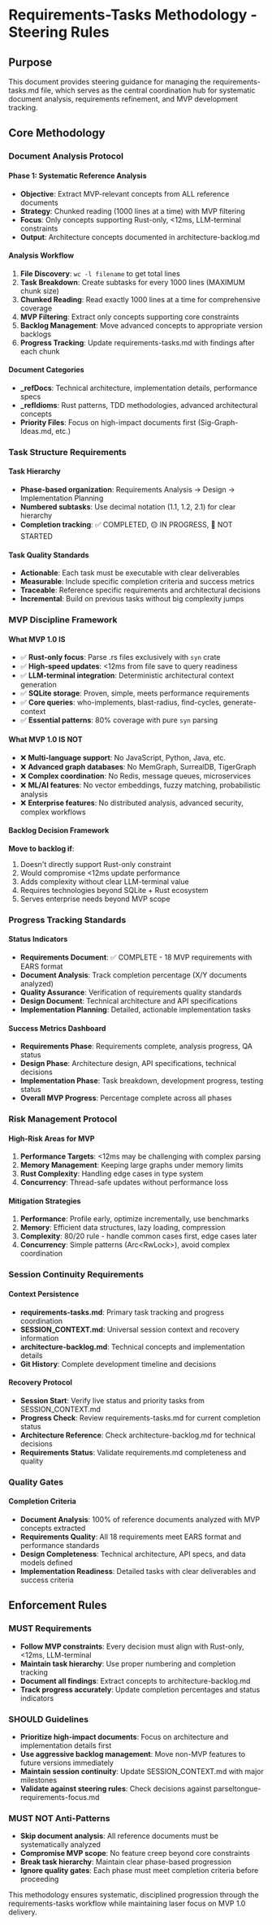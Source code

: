 # Requirements-Tasks Methodology - Steering Rules

## Purpose

This document provides steering guidance for managing the requirements-tasks.md file, which serves as the central coordination hub for systematic document analysis, requirements refinement, and MVP development tracking.

## Core Methodology

### Document Analysis Protocol

#### Phase 1: Systematic Reference Analysis
- **Objective**: Extract MVP-relevant concepts from ALL reference documents
- **Strategy**: Chunked reading (1000 lines at a time) with MVP filtering
- **Focus**: Only concepts supporting Rust-only, <12ms, LLM-terminal constraints
- **Output**: Architecture concepts documented in architecture-backlog.md

#### Analysis Workflow
1. **File Discovery**: `wc -l filename` to get total lines
2. **Task Breakdown**: Create subtasks for every 1000 lines (MAXIMUM chunk size)
3. **Chunked Reading**: Read exactly 1000 lines at a time for comprehensive coverage
4. **MVP Filtering**: Extract only concepts supporting core constraints
5. **Backlog Management**: Move advanced concepts to appropriate version backlogs
6. **Progress Tracking**: Update requirements-tasks.md with findings after each chunk

#### Document Categories
- **_refDocs**: Technical architecture, implementation details, performance specs
- **_refIdioms**: Rust patterns, TDD methodologies, advanced architectural concepts
- **Priority Files**: Focus on high-impact documents first (Sig-Graph-Ideas.md, etc.)

### Task Structure Requirements

#### Task Hierarchy
- **Phase-based organization**: Requirements Analysis → Design → Implementation Planning
- **Numbered subtasks**: Use decimal notation (1.1, 1.2, 2.1) for clear hierarchy
- **Completion tracking**: ✅ COMPLETED, 🟡 IN PROGRESS, 🔴 NOT STARTED

#### Task Quality Standards
- **Actionable**: Each task must be executable with clear deliverables
- **Measurable**: Include specific completion criteria and success metrics
- **Traceable**: Reference specific requirements and architectural decisions
- **Incremental**: Build on previous tasks without big complexity jumps

### MVP Discipline Framework

#### What MVP 1.0 IS
- ✅ **Rust-only focus**: Parse .rs files exclusively with `syn` crate
- ✅ **High-speed updates**: <12ms from file save to query readiness
- ✅ **LLM-terminal integration**: Deterministic architectural context generation
- ✅ **SQLite storage**: Proven, simple, meets performance requirements
- ✅ **Core queries**: who-implements, blast-radius, find-cycles, generate-context
- ✅ **Essential patterns**: 80% coverage with pure `syn` parsing

#### What MVP 1.0 IS NOT
- ❌ **Multi-language support**: No JavaScript, Python, Java, etc.
- ❌ **Advanced graph databases**: No MemGraph, SurrealDB, TigerGraph
- ❌ **Complex coordination**: No Redis, message queues, microservices
- ❌ **ML/AI features**: No vector embeddings, fuzzy matching, probabilistic analysis
- ❌ **Enterprise features**: No distributed analysis, advanced security, complex workflows

#### Backlog Decision Framework
**Move to backlog if**:
1. Doesn't directly support Rust-only constraint
2. Would compromise <12ms update performance
3. Adds complexity without clear LLM-terminal value
4. Requires technologies beyond SQLite + Rust ecosystem
5. Serves enterprise needs beyond MVP scope

### Progress Tracking Standards

#### Status Indicators
- **Requirements Document**: ✅ COMPLETE - 18 MVP requirements with EARS format
- **Document Analysis**: Track completion percentage (X/Y documents analyzed)
- **Quality Assurance**: Verification of requirements quality standards
- **Design Document**: Technical architecture and API specifications
- **Implementation Planning**: Detailed, actionable implementation tasks

#### Success Metrics Dashboard
- **Requirements Phase**: Requirements complete, analysis progress, QA status
- **Design Phase**: Architecture design, API specifications, technical decisions
- **Implementation Phase**: Task breakdown, development progress, testing status
- **Overall MVP Progress**: Percentage complete across all phases

### Risk Management Protocol

#### High-Risk Areas for MVP
1. **Performance Targets**: <12ms may be challenging with complex parsing
2. **Memory Management**: Keeping large graphs under memory limits
3. **Rust Complexity**: Handling edge cases in type system
4. **Concurrency**: Thread-safe updates without performance loss

#### Mitigation Strategies
1. **Performance**: Profile early, optimize incrementally, use benchmarks
2. **Memory**: Efficient data structures, lazy loading, compression
3. **Complexity**: 80/20 rule - handle common cases first, edge cases later
4. **Concurrency**: Simple patterns (Arc<RwLock<T>>), avoid complex coordination

### Session Continuity Requirements

#### Context Persistence
- **requirements-tasks.md**: Primary task tracking and progress coordination
- **SESSION_CONTEXT.md**: Universal session context and recovery information
- **architecture-backlog.md**: Technical concepts and implementation details
- **Git History**: Complete development timeline and decisions

#### Recovery Protocol
- **Session Start**: Verify live status and priority tasks from SESSION_CONTEXT.md
- **Progress Check**: Review requirements-tasks.md for current completion status
- **Architecture Reference**: Check architecture-backlog.md for technical decisions
- **Requirements Status**: Validate requirements.md completeness and quality

### Quality Gates


#### Completion Criteria
- **Document Analysis**: 100% of reference documents analyzed with MVP concepts extracted
- **Requirements Quality**: All 18 requirements meet EARS format and performance standards
- **Design Completeness**: Technical architecture, API specs, and data models defined
- **Implementation Readiness**: Detailed tasks with clear deliverables and success criteria

## Enforcement Rules

### MUST Requirements
- **Follow MVP constraints**: Every decision must align with Rust-only, <12ms, LLM-terminal
- **Maintain task hierarchy**: Use proper numbering and completion tracking
- **Document all findings**: Extract concepts to architecture-backlog.md
- **Track progress accurately**: Update completion percentages and status indicators

### SHOULD Guidelines
- **Prioritize high-impact documents**: Focus on architecture and implementation details first
- **Use aggressive backlog management**: Move non-MVP features to future versions immediately
- **Maintain session continuity**: Update SESSION_CONTEXT.md with major milestones
- **Validate against steering rules**: Check decisions against parseltongue-requirements-focus.md

### MUST NOT Anti-Patterns
- **Skip document analysis**: All reference documents must be systematically analyzed
- **Compromise MVP scope**: No feature creep beyond core constraints
- **Break task hierarchy**: Maintain clear phase-based progression
- **Ignore quality gates**: Each phase must meet completion criteria before proceeding

This methodology ensures systematic, disciplined progression through the requirements-tasks workflow while maintaining laser focus on MVP 1.0 delivery.